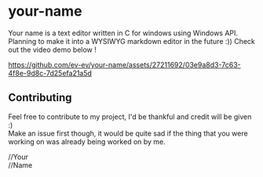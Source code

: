 # your-name

Your name is a text editor written in C for windows using Windows API. Planning to make it into a WYSIWYG markdown editor in the future :)) Check out the video demo below !



https://github.com/ev-ev/your-name/assets/27211692/03e9a8d3-7c63-4f8e-9d8c-7d25efa21a5d


## Contributing
Feel free to contribute to my project, I'd be thankful and credit will be given :)<br>
Make an issue first though, it would be quite sad if the thing that you were working on was already being worked on by me.

//Your<br>
//Name
